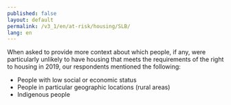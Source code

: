 ```yaml
---
published: false
layout: default
permalink: /v3_1/en/at-risk/housing/SLB/
lang: en
---
```

When asked to provide more context about which people, if any, were particularly unlikely to have housing that meets the requirements of the right to housing in 2019, our respondents mentioned the following:
- People with low social or economic status 
- People in particular geographic locations (rural areas) 
- Indigenous people 

 
